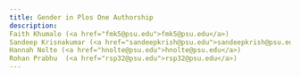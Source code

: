 ```yaml
---
title: Gender in Plos One Authorship
description: 
Faith Khumalo (<a href="fmk5@psu.edu">fmk5@psu.edu</a>)
Sandeep Krisnakumar (<a href="sandeepkrish@psu.edu">sandeepkrish@psu.edu</a>)
Hannah Nolte (<a href="hnolte@psu.edu">hnolte@psu.edu</a>)
Rohan Prabhu  (<a href="rsp32@psu.edu">rsp32@psu.edu</a>)
---
```

